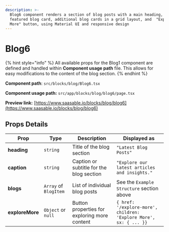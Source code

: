 ```yaml
---
description: >-
  Blog6 component renders a section of blog posts with a main heading, a
  featured blog card, additional blog cards in a grid layout, and  "Explore
  More" button, using Material UI and responsive design
---
```


# Blog6

{% hint style="info" %}
All available props for the Blog1 component are defined and handled within **Component usage path** file. This allows for easy modifications to the content of the blog section.
{% endhint %}

**Component path**: `src/blocks/blog/Blog6.tsx`

**Component usage path:**  `src/app/blocks/blog/blog6/page.tsx`

**Preview link:** [https://www.saasable.io/blocks/blog/blog6](https://www.saasable.io/blocks/blog/blog6)

## Props Details

| Prop            | Type                  | Description                                  | Displayed as                                                      |
| --------------- | --------------------- | -------------------------------------------- | ----------------------------------------------------------------- |
| **heading**     | `string`              | Title of the blog section                    | `"Latest Blog Posts"`                                             |
| **caption**     | `string`              | Caption or subtitle for the blog section     | `"Explore our latest articles and insights."`                     |
| **blogs**       | `Array` of `BlogItem` | List of individual blog posts                | See the `Example Structure` section above                         |
| **exploreMore** | `Object` or `null`    | Button properties for exploring more content | `{ href: '/explore-more', children: 'Explore More', sx: { ... }}` |
